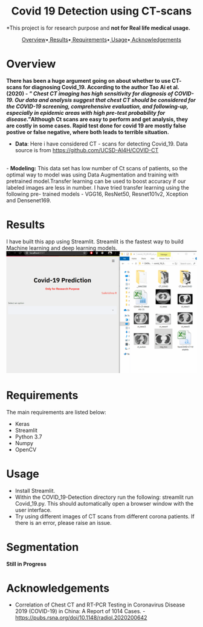 <h1 align="center">Covid 19 Detection using CT-scans</h1>
<p >*This project is for research purpose and <b>not for Real life medical usage.
</b></p>
<p align="center">
  <a href="#overview">Overview</a>•<a href="#Results"> Results</a>•<a href="#Requirements"> Requirements</a>•<a href="#Usage"> Usage</a>•<a href="#Acknowledgements"> Acknowledgements</a>
</p>

# Overview
<b>There has been a huge argument going on about whether to use CT- scans for diagnosing Covid_19. According to the author Tao Ai et al. (2020) - <i>" Chest CT imaging has high sensitivity for diagnosis of COVID-19. Our data and analysis suggest that chest CT should be considered for the COVID-19 screening, comprehensive evaluation, and following-up, especially in epidemic areas with high pre-test probability for disease."</i>Although Ct scans are easy to perform and get analysis, they are costly in some cases. Rapid test done for covid 19 are mostly false postive or false negative, where both leads to terrible situation. </b>
<br>
- <b>Data</b>: Here i have considered CT - scans for detecting Covid_19. Data source is from https://github.com/UCSD-AI4H/COVID-CT
<br>
- <b>Modeling:</b> This data set has low number of Ct scans of patients, so the optimal way to model was using Data Augmentation and training with pretrained model.Transfer learning can be used to boost accuracy if our labeled images are less in number. I have tried transfer learning using the following pre- trained models - VGG16, ResNet50, Resnet101v2, Xception and Densenet169.
<br>

# Results
I have built this app using Streamlit. Streamlit is the fastest way to build Machine learning and deep learning models.
![](Result_covid_19.gif)

# Requirements 
The main requirements are listed below:
* Keras
* Streamlit
* Python 3.7
* Numpy
* OpenCV

# Usage
- Install Streamlit.
- Within the COVID_19-Detection directory run the following: streamlit run Covid_19.py. This should automatically open a browser window with the user interface.
- Try using different images of CT scans from different corona patients. If there is an error, please raise an issue.
# Segmentation
<b>Still in Progress</b>
# Acknowledgements
- Correlation of Chest CT and RT-PCR Testing in Coronavirus Disease 2019 (COVID-19) in China: A Report of 1014 Cases.  - https://pubs.rsna.org/doi/10.1148/radiol.2020200642
